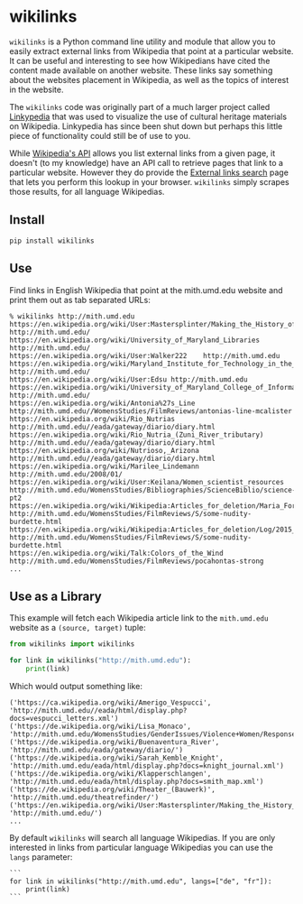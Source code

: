 # wikilinks

`wikilinks` is a Python command line utility and module that allow you to easily
extract external links from Wikipedia that point at a particular website.  It
can be useful and interesting to see how Wikipedians have cited the content made
available on another website. These links say something about the websites
placement in Wikipedia, as well as the topics of interest in the website.

The `wikilinks` code was originally part of a much larger project called
[Linkypedia] that was used to visualize the use of cultural heritage materials
on Wikipedia.  Linkypedia has since been shut down but perhaps this little piece
of functionality could still be of use to you.

While [Wikipedia's API] allows you list external links from a given page, it
doesn't (to my knowledge) have an API call to retrieve pages that link to a
particular website. However they do provide the [External links search] page
that lets you perform this lookup in your browser. `wikilinks` simply scrapes
those results, for all language Wikipedias.

## Install

    pip install wikilinks

## Use

Find links in English Wikipedia that point at the mith.umd.edu website and print
them out as tab separated URLs:

    % wikilinks http://mith.umd.edu
    https://en.wikipedia.org/wiki/User:Mastersplinter/Making_the_History_of_1989	http://mith.umd.edu/
    https://en.wikipedia.org/wiki/University_of_Maryland_Libraries	http://mith.umd.edu/
    https://en.wikipedia.org/wiki/User:Walker222	http://mith.umd.edu
    https://en.wikipedia.org/wiki/Maryland_Institute_for_Technology_in_the_Humanities	http://mith.umd.edu/
    https://en.wikipedia.org/wiki/User:Edsu	http://mith.umd.edu
    https://en.wikipedia.org/wiki/University_of_Maryland_College_of_Information_Studies	http://mith.umd.edu/
    https://en.wikipedia.org/wiki/Antonia%27s_Line	http://mith.umd.edu//WomensStudies/FilmReviews/antonias-line-mcalister
    https://en.wikipedia.org/wiki/Rio_Nutrias	http://mith.umd.edu//eada/gateway/diario/diary.html
    https://en.wikipedia.org/wiki/Rio_Nutria_(Zuni_River_tributary)	http://mith.umd.edu//eada/gateway/diario/diary.html
    https://en.wikipedia.org/wiki/Nutrioso,_Arizona	http://mith.umd.edu//eada/gateway/diario/diary.html
    https://en.wikipedia.org/wiki/Marilee_Lindemann	http://mith.umd.edu/2008/01/
    https://en.wikipedia.org/wiki/User:Keilana/Women_scientist_resources	http://mith.umd.edu/WomensStudies/Bibliographies/ScienceBiblio/science-pt2
    https://en.wikipedia.org/wiki/Wikipedia:Articles_for_deletion/Maria_Ford	http://mith.umd.edu/WomensStudies/FilmReviews/S/some-nudity-burdette.html
    https://en.wikipedia.org/wiki/Wikipedia:Articles_for_deletion/Log/2015_January_14	http://mith.umd.edu/WomensStudies/FilmReviews/S/some-nudity-burdette.html
    https://en.wikipedia.org/wiki/Talk:Colors_of_the_Wind	http://mith.umd.edu/WomensStudies/FilmReviews/pocahontas-strong
    ...

## Use as a Library

This example will fetch each Wikipedia article link to the `mith.umd.edu`
website as a `(source, target)` tuple:

```python
from wikilinks import wikilinks

for link in wikilinks("http://mith.umd.edu"):
    print(link)
```

Which would output something like:

```
('https://ca.wikipedia.org/wiki/Amerigo_Vespucci', 'http://mith.umd.edu//eada/html/display.php?docs=vespucci_letters.xml')
('https://de.wikipedia.org/wiki/Lisa_Monaco', 'http://mith.umd.edu/WomensStudies/GenderIssues/Violence+Women/ResponsetoRape/introduction')
('https://de.wikipedia.org/wiki/Buenaventura_River', 'http://mith.umd.edu/eada/gateway/diario/')
('https://de.wikipedia.org/wiki/Sarah_Kemble_Knight', 'http://mith.umd.edu/eada/html/display.php?docs=knight_journal.xml')
('https://de.wikipedia.org/wiki/Klapperschlangen', 'http://mith.umd.edu/eada/html/display.php?docs=smith_map.xml')
('https://de.wikipedia.org/wiki/Theater_(Bauwerk)', 'http://mith.umd.edu/theatrefinder/')
('https://en.wikipedia.org/wiki/User:Mastersplinter/Making_the_History_of_1989', 'http://mith.umd.edu/')
...
```

By default `wikilinks` will search all language Wikipedias. If you are only
interested in links from particular language Wikipedias you can use the `langs`
parameter:

    ```
    for link in wikilinks("http://mith.umd.edu", langs=["de", "fr"]):
        print(link)
    ```

[Wikipedia's API]: https://en.wikipedia.org/w/api.php
[External links search]: https://en.wikipedia.org/wiki/Special:LinkSearch
[Linkypedia]: https://github.com/edsu/linkypedia
